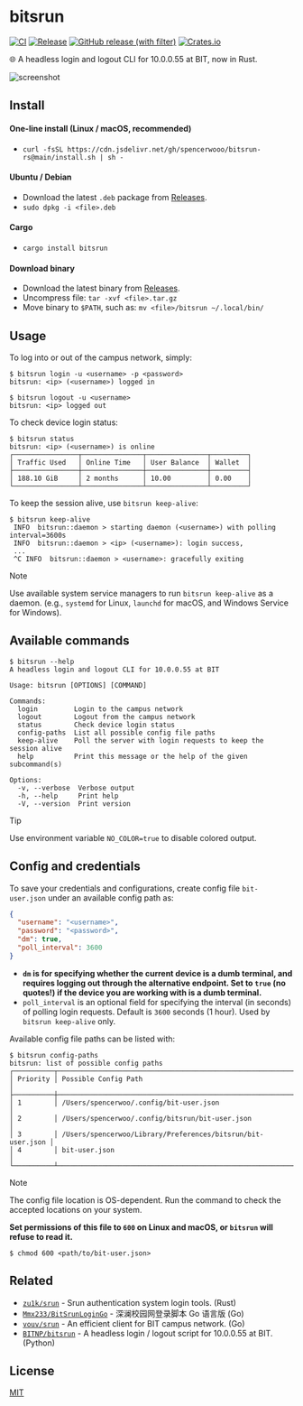 # bitsrun

[![CI](https://github.com/spencerwooo/bitsrun-rs/actions/workflows/ci.yml/badge.svg)](https://github.com/spencerwooo/bitsrun-rs/actions/workflows/ci.yml)
[![Release](https://github.com/spencerwooo/bitsrun-rs/actions/workflows/release.yml/badge.svg)](https://github.com/spencerwooo/bitsrun-rs/actions/workflows/release.yml)
[![GitHub release (with filter)](https://img.shields.io/github/v/release/spencerwooo/bitsrun-rs)](https://github.com/spencerwooo/bitsrun-rs/releases/latest)
[![Crates.io](https://img.shields.io/crates/v/bitsrun?color=rgb(221%2C%20170%2C%2071))](https://crates.io/crates/bitsrun)

🌐 A headless login and logout CLI for 10.0.0.55 at BIT, now in Rust.

![screenshot](https://github.com/spencerwooo/bitsrun-rs/assets/32114380/011e7591-1474-4df8-a371-7a9da7629959)

## Install

#### One-line install (Linux / macOS, recommended)

- `curl -fsSL https://cdn.jsdelivr.net/gh/spencerwooo/bitsrun-rs@main/install.sh | sh -`

#### Ubuntu / Debian

- Download the latest `.deb` package from [Releases](https://github.com/spencerwooo/bitsrun-rs/releases/latest).
- `sudo dpkg -i <file>.deb`

#### Cargo

- `cargo install bitsrun`

#### Download binary

- Download the latest binary from [Releases](https://github.com/spencerwooo/bitsrun-rs/releases/latest).
- Uncompress file: `tar -xvf <file>.tar.gz`
- Move binary to `$PATH`, such as: `mv <file>/bitsrun ~/.local/bin/`

## Usage

To log into or out of the campus network, simply:

```console
$ bitsrun login -u <username> -p <password>
bitsrun: <ip> (<username>) logged in

$ bitsrun logout -u <username>
bitsrun: <ip> logged out
```

To check device login status:

```console
$ bitsrun status
bitsrun: <ip> (<username>) is online
┌────────────────┬───────────────┬───────────────┬─────────┐
│ Traffic Used   │ Online Time   │ User Balance  │ Wallet  │
├────────────────┼───────────────┼───────────────┼─────────┤
│ 188.10 GiB     │ 2 months      │ 10.00         │ 0.00    │
└────────────────┴───────────────┴───────────────┴─────────┘
```

To keep the session alive, use `bitsrun keep-alive`:

```console
$ bitsrun keep-alive
 INFO  bitsrun::daemon > starting daemon (<username>) with polling interval=3600s
 INFO  bitsrun::daemon > <ip> (<username>): login success,
 ...
 ^C INFO  bitsrun::daemon > <username>: gracefully exiting
```

> [!NOTE]
> Use available system service managers to run `bitsrun keep-alive` as a daemon. (e.g., `systemd` for Linux, `launchd` for macOS, and Windows Service for Windows).

## Available commands

```console
$ bitsrun --help
A headless login and logout CLI for 10.0.0.55 at BIT

Usage: bitsrun [OPTIONS] [COMMAND]

Commands:
  login         Login to the campus network
  logout        Logout from the campus network
  status        Check device login status
  config-paths  List all possible config file paths
  keep-alive    Poll the server with login requests to keep the session alive
  help          Print this message or the help of the given subcommand(s)

Options:
  -v, --verbose  Verbose output
  -h, --help     Print help
  -V, --version  Print version
```

> [!TIP]
> Use environment variable `NO_COLOR=true` to disable colored output.

## Config and credentials

To save your credentials and configurations, create config file `bit-user.json` under an available config path as:

```json
{
  "username": "<username>",
  "password": "<password>",
  "dm": true,
  "poll_interval": 3600
}
```

- **`dm` is for specifying whether the current device is a dumb terminal, and requires logging out through the alternative endpoint. Set to `true` (no quotes!) if the device you are working with is a dumb terminal.**
- `poll_interval` is an optional field for specifying the interval (in seconds) of polling login requests. Default is `3600` seconds (1 hour). Used by `bitsrun keep-alive` only.

Available config file paths can be listed with:

```console
$ bitsrun config-paths
bitsrun: list of possible config paths
┌──────────┬─────────────────────────────────────────────────────────────┐
│ Priority │ Possible Config Path                                        │
├──────────┼─────────────────────────────────────────────────────────────┤
│ 1        │ /Users/spencerwoo/.config/bit-user.json                     │
│ 2        │ /Users/spencerwoo/.config/bitsrun/bit-user.json             │
│ 3        │ /Users/spencerwoo/Library/Preferences/bitsrun/bit-user.json │
│ 4        │ bit-user.json                                               │
└──────────┴─────────────────────────────────────────────────────────────┘
```

> [!NOTE]
> The config file location is OS-dependent. Run the command to check the accepted locations on your system.

**Set permissions of this file to `600` on Linux and macOS, or `bitsrun` will refuse to read it.**

```console
$ chmod 600 <path/to/bit-user.json>
```

## Related

- [`zu1k/srun`](https://github.com/zu1k/srun) - Srun authentication system login tools. (Rust)
- [`Mmx233/BitSrunLoginGo`](https://github.com/Mmx233/BitSrunLoginGo) - 深澜校园网登录脚本 Go 语言版 (Go)
- [`vouv/srun`](https://github.com/vouv/srun) - An efficient client for BIT campus network. (Go)
- [`BITNP/bitsrun`](https://github.com/BITNP/bitsrun) - A headless login / logout script for 10.0.0.55 at BIT. (Python)

## License

[MIT](./LICENSE)
